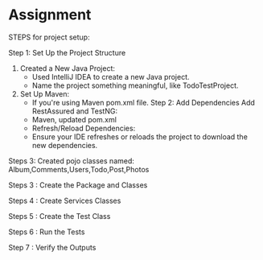 # Assignment
STEPS for project setup:


Step 1: Set Up the Project Structure
1. Created a New Java Project:
    * Used IntelliJ IDEA to create a new Java project.
    * Name the project something meaningful, like TodoTestProject.
2. Set Up Maven:
    * If you're using Maven  pom.xml  file.
Step 2: Add Dependencies
         Add RestAssured and TestNG:
    * Maven, updated pom.xml  
    * Refresh/Reload Dependencies:
    * Ensure your IDE refreshes or reloads the project to download the new dependencies.
  
Steps 3: Created pojo classes named: Album,Comments,Users,Todo,Post,Photos
  
Steps 3 : Create the Package and Classes

Steps 4 : Create Services Classes

Steps 5 : Create the Test Class

Steps 6 :  Run the Tests

Step 7  : Verify the Outputs


